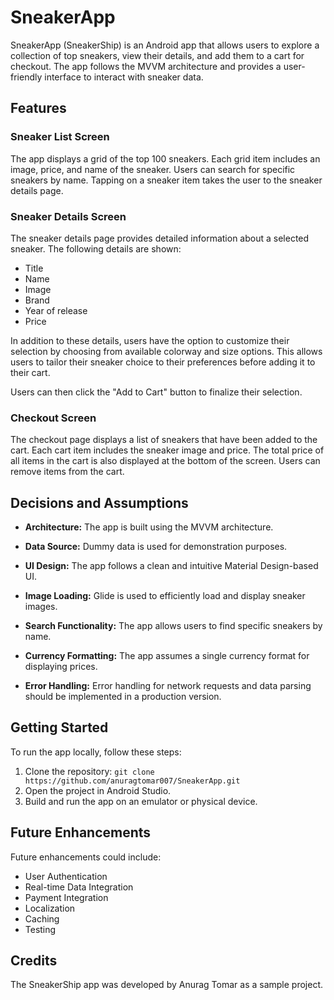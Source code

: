 # SneakerApp

SneakerApp (SneakerShip) is an Android app that allows users to explore a collection of top sneakers, view their details, and add them to a cart for checkout. The app follows the MVVM architecture and provides a user-friendly interface to interact with sneaker data.

## Features

### Sneaker List Screen

The app displays a grid of the top 100 sneakers. Each grid item includes an image, price, and name of the sneaker. Users can search for specific sneakers by name. Tapping on a sneaker item takes the user to the sneaker details page.

### Sneaker Details Screen

The sneaker details page provides detailed information about a selected sneaker. The following details are shown:

- Title
- Name
- Image
- Brand
- Year of release
- Price

In addition to these details, users have the option to customize their selection by choosing from available colorway and size options. This allows users to tailor their sneaker choice to their preferences before adding it to their cart.

Users can then click the "Add to Cart" button to finalize their selection.

### Checkout Screen

The checkout page displays a list of sneakers that have been added to the cart. Each cart item includes the sneaker image and price. The total price of all items in the cart is also displayed at the bottom of the screen. Users can remove items from the cart.

## Decisions and Assumptions

- **Architecture:** The app is built using the MVVM architecture.

- **Data Source:** Dummy data is used for demonstration purposes.

- **UI Design:** The app follows a clean and intuitive Material Design-based UI.

- **Image Loading:** Glide is used to efficiently load and display sneaker images.

- **Search Functionality:** The app allows users to find specific sneakers by name.

- **Currency Formatting:** The app assumes a single currency format for displaying prices.

- **Error Handling:** Error handling for network requests and data parsing should be implemented in a production version.

## Getting Started

To run the app locally, follow these steps:

1. Clone the repository: `git clone https://github.com/anuragtomar007/SneakerApp.git`
2. Open the project in Android Studio.
3. Build and run the app on an emulator or physical device.

## Future Enhancements

Future enhancements could include:

- User Authentication
- Real-time Data Integration
- Payment Integration
- Localization
- Caching
- Testing

## Credits

The SneakerShip app was developed by Anurag Tomar as a sample project.

